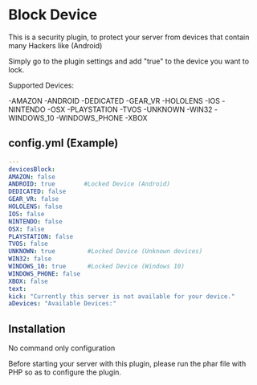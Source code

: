 # Block Device

This is a security plugin, to protect your server from devices that contain many Hackers like (Android)

Simply go to the plugin settings and add "true" to the device you want to lock. 

Supported Devices:

-AMAZON
-ANDROID
-DEDICATED
-GEAR_VR
-HOLOLENS
-IOS
-NINTENDO
-OSX
-PLAYSTATION
-TVOS
-UNKNOWN
-WIN32
-WINDOWS_10
-WINDOWS_PHONE
-XBOX

## config.yml (Example)

  ```yml
---
devicesBlock:
  AMAZON: false
  ANDROID: true        #Locked Device (Android)
  DEDICATED: false
  GEAR_VR: false
  HOLOLENS: false
  IOS: false
  NINTENDO: false
  OSX: false
  PLAYSTATION: false
  TVOS: false
  UNKNOWN: true         #Locked Device (Unknown devices)
  WIN32: false
  WINDOWS_10: true      #Locked Device (Windows 10)
  WINDOWS_PHONE: false
  XBOX: false
text:
  kick: "Currently this server is not available for your device."
  aDevices: "Available Devices:"
```





## Installation

No command only configuration

Before starting your server with this plugin, please run the phar file with PHP so as to configure the plugin.

